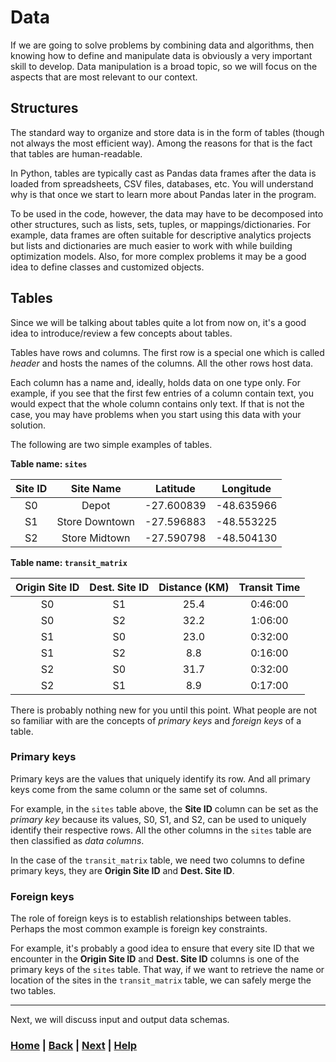 # Data
If we are going to solve problems by combining data and algorithms, then 
knowing how to define and manipulate data is obviously a very important 
skill to develop. Data manipulation is a broad topic, so we will focus on 
the aspects that are most relevant to our context.

## Structures
The standard way to organize and store data is in the form of tables 
(though not always the most efficient way). Among the reasons for that is 
the fact that tables are human-readable.

In Python, tables are typically cast as Pandas data frames after the data is 
loaded from spreadsheets, CSV files, databases, etc. You will understand why 
is that once we start to learn more about Pandas later in the program.

To be used in the code, however, the data may have to be decomposed into 
other structures, such as lists, sets, tuples, or mappings/dictionaries.
For example, data frames are often suitable for descriptive analytics projects 
but lists and dictionaries are much easier to work with while building 
optimization models. Also, for more complex problems it may be a good idea 
to define classes and customized objects.

## Tables
Since we will be talking about tables quite a lot from now on, it's a good 
idea to introduce/review a few concepts about tables.

Tables have rows and columns. The first row is a special one which is 
called *header* and hosts the names of the columns. All the other rows host 
data.

Each column has a name and, ideally, holds data on one type only. For 
example, if you see that the first few entries of a column contain text, you 
would expect that the whole column contains only text. If that is not the 
case, you may have problems when you start using this data with your solution.

The following are two simple examples of tables.

**Table name: `sites`**

| Site ID |   Site Name    |  Latitude  | Longitude  |
|:-------:|:--------------:|:----------:|:----------:|
|   S0    |     Depot      | -27.600839 | -48.635966 |
|   S1    | Store Downtown | -27.596883 | -48.553225 |
|   S2    | Store Midtown  | -27.590798 | -48.504130 |

**Table name: `transit_matrix`**

| Origin Site ID | Dest. Site ID | Distance (KM) | Transit Time |
|:--------------:|:-------------:|:-------------:|:------------:|
|       S0       |      S1       |     25.4      |   0:46:00    |
|       S0       |      S2       |     32.2      |   1:06:00    |
|       S1       |      S0       |     23.0      |   0:32:00    |
|       S1       |      S2       |      8.8      |   0:16:00    |
|       S2       |      S0       |     31.7      |   0:32:00    |
|       S2       |      S1       |      8.9      |   0:17:00    |

There is probably nothing new for you until this point. What people are not 
so familiar with are the concepts of *primary keys* and *foreign keys* of a 
table.

### Primary keys
Primary keys are the values that uniquely identify its row. And all primary 
keys come from the same column or the same set of columns.

For example, in the `sites` table above, the **Site ID** column can be set 
as the *primary key* because its values, S0, S1, and S2, can be used to 
uniquely identify their respective rows. All the other columns in the 
`sites` table are then classified as *data columns*.

In the case of the `transit_matrix` table, we need two columns to define 
primary keys, they are **Origin Site ID** and **Dest. Site ID**.

### Foreign keys
The role of foreign keys is to establish relationships between tables.
Perhaps the most common example is foreign key constraints.

For example, it's probably a good idea to ensure that every
site ID that we encounter in the **Origin Site ID** and **Dest. Site ID**
columns is one of the primary keys of the `sites` table.
That way, if we want to retrieve the name or location of the sites
in the `transit_matrix` table, we can safely merge the two tables.

------------------------------------------------------------------------------
Next, we will discuss input and output data schemas.

### [Home][home] | [Back][back] | [Next][next] | [Help][help]

[home]: ../../README.md
[back]: ../README.md
[next]: ../2_data_schemas/README.md
[help]: ../../0_help/README.md
